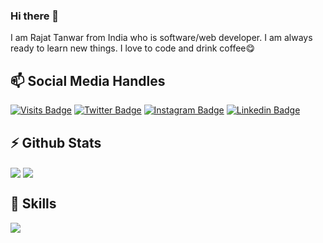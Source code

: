 ### Hi there 👋
I am Rajat Tanwar from India who is software/web developer. I am always ready to learn new things. I love to code and drink coffee😋<br>

<h2>📫 Social Media Handles</h2>

[![Visits Badge](https://badges.pufler.dev/visits/BabbarRaghav/BabbarRaghav)](https:BabbarRaghav.dev)
[![Twitter Badge](https://img.shields.io/badge/Twitter-Profile-informational?style=flat&logo=twitter&logoColor=white&color=1CA2F1)](https://twitter.com/RaghavBabbar4)
[![Instagram Badge](https://img.shields.io/badge/Instagram-Profile-informational?style=flat&logo=instagram&logoColor=white&color=0D76A8)](https://www.instagram.com/babbarraghav6/)
[![Linkedin Badge](https://img.shields.io/badge/Linkedin-Profile-informational?style=flat&logo=linkedin&logoColor=white&color=0D76A8)](https://www.linkedin.com/in/raghav-babbar-870139142/)

<h2>⚡ Github Stats</h2>

<img align="center" src="https://github-readme-stats.vercel.app/api/top-langs/?username=GetRajatTanwar&theme=dark" />
<img align="center" src="https://github-readme-stats.vercel.app/api/?username=GetRajatTanwar&theme=dark" />

<h2>💬 Skills</h2>

![](https://img.shields.io/badge/Code-Python-informational?style=flat&logo=python&logoColor=white&color=4AB197)

